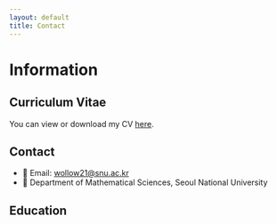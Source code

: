 ```yaml
---
layout: default
title: Contact
---
```


# Information

## Curriculum Vitae

You can view or download my CV [here](cv.pdf).

## Contact

- 📧 Email: wollow21@snu.ac.kr  
- 🏫 Department of Mathematical Sciences, Seoul National University

## Education
